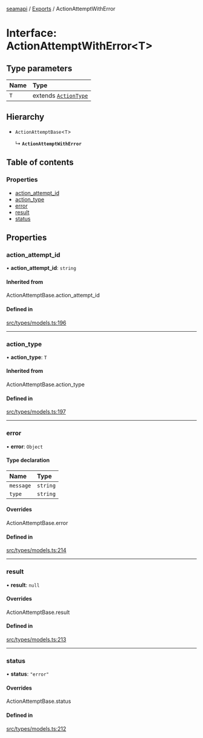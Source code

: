 [seamapi](../README.md) / [Exports](../modules.md) / ActionAttemptWithError

# Interface: ActionAttemptWithError<T\>

## Type parameters

| Name | Type |
| :------ | :------ |
| `T` | extends [`ActionType`](../modules.md#actiontype) |

## Hierarchy

- `ActionAttemptBase`<`T`\>

  ↳ **`ActionAttemptWithError`**

## Table of contents

### Properties

- [action\_attempt\_id](ActionAttemptWithError.md#action_attempt_id)
- [action\_type](ActionAttemptWithError.md#action_type)
- [error](ActionAttemptWithError.md#error)
- [result](ActionAttemptWithError.md#result)
- [status](ActionAttemptWithError.md#status)

## Properties

### action\_attempt\_id

• **action\_attempt\_id**: `string`

#### Inherited from

ActionAttemptBase.action\_attempt\_id

#### Defined in

[src/types/models.ts:196](https://github.com/seamapi/javascript/blob/main/src/types/models.ts#L196)

___

### action\_type

• **action\_type**: `T`

#### Inherited from

ActionAttemptBase.action\_type

#### Defined in

[src/types/models.ts:197](https://github.com/seamapi/javascript/blob/main/src/types/models.ts#L197)

___

### error

• **error**: `Object`

#### Type declaration

| Name | Type |
| :------ | :------ |
| `message` | `string` |
| `type` | `string` |

#### Overrides

ActionAttemptBase.error

#### Defined in

[src/types/models.ts:214](https://github.com/seamapi/javascript/blob/main/src/types/models.ts#L214)

___

### result

• **result**: ``null``

#### Overrides

ActionAttemptBase.result

#### Defined in

[src/types/models.ts:213](https://github.com/seamapi/javascript/blob/main/src/types/models.ts#L213)

___

### status

• **status**: ``"error"``

#### Overrides

ActionAttemptBase.status

#### Defined in

[src/types/models.ts:212](https://github.com/seamapi/javascript/blob/main/src/types/models.ts#L212)
